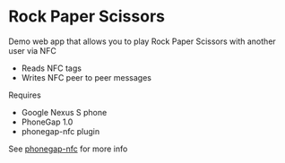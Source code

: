 # Rock Paper Scissors

Demo web app that allows you to play Rock Paper Scissors with another user via NFC

* Reads NFC tags
* Writes NFC peer to peer messages

Requires 

* Google Nexus S phone
* PhoneGap 1.0
* phonegap-nfc plugin

See [phonegap-nfc](https://github.com/chariotsolutions/phonegap-nfc) for more info